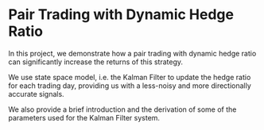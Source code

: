 # Pair Trading with Dynamic Hedge Ratio
In this project, we demonstrate how a pair trading with dynamic hedge ratio can significantly increase the returns of this strategy.

We use state space model, i.e. the Kalman Filter to update the hedge ratio for each trading day, providing us with a less-noisy and more directionally accurate signals.

We also provide a brief introduction and the derivation of some of the parameters used for the Kalman Filter system.
